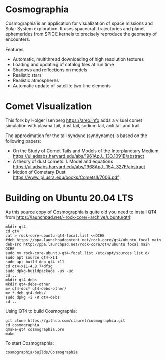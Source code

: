 # Cosmographia

Cosmographia is an application for visualization of space missions and Solar System exploration. It uses spacecraft trajectories and planet ephemerides from SPICE kernels to precisely reproduce the geometry of encounters.

Features
* Automatic, multithread downloading of high resolution textures
* Loading and updating of catalog files at run time
* Shadows and reflections on models
* Realistic stars
* Realistic atmospheres
* Automatic update of satellite two-line elements

# Comet Visualization

This fork by Holger Isenberg https://areo.info adds a visual comet simulation with plasma tail, dust tail, sodium tail, anti tail and trail.

The approximation for the tail syndyne (syndyname) is based on the following papers:
- On the Study of Comet Tails and Models of the Interplanetary Medium
  https://ui.adsabs.harvard.edu/abs/1961ApJ...133.1091B/abstract
- A theory of dust comets. I. Model and equations
  https://ui.adsabs.harvard.edu/abs/1968ApJ...154..327F/abstract
- Motion of Cometary Dust
  https://www.lpi.usra.edu/books/CometsII/7006.pdf

# Building on Ubuntu 20.04 LTS

As this source copy of Cosmographia is quite old you need to install QT4 from https://launchpad.net/~rock-core/+archive/ubuntu/qt4:

```
mkdir qt4
cd qt4
cat > rock-core-ubuntu-qt4-focal.list <<OCHE
#deb https://ppa.launchpadcontent.net/rock-core/qt4/ubuntu focal main
deb-src http://ppa.launchpad.net/rock-core/qt4/ubuntu focal main
OCHE
sudo mv rock-core-ubuntu-qt4-focal.list /etc/apt/sources.list.d/
sudo apt source qt4-x11
sudo apt build-dep qt4-x11
cd qt4-x11-4.8.7+dfsg
sudo dpkg-buildpackage -us -uc
cd ..
mkdir qt4-debs
mkdir qt4-debs-other
mv qt4-doc* qt4-debs-other/
mv *.deb qt4-debs/
sudo dpkg -i -R qt4-debs
cd ..
```

Using QT4 to build Cosmographia:
```
git clone https://github.com/claurel/cosmographia.git
cd cosmographia
qmake-qt4 cosmographia.pro
make
```

To start Cosmographia:
```
cosmographia/builds/Cosmographia
```
